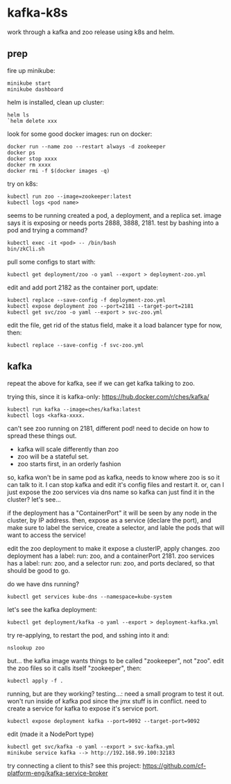 # kafka-k8s
work through a kafka and zoo release using k8s and helm.

## prep
fire up minikube:
```
minikube start
minikube dashboard
```

helm is installed, clean up cluster:
```
helm ls
`helm delete xxx
```

look for some good docker images:
run on docker:
```
docker run --name zoo --restart always -d zookeeper
docker ps
docker stop xxxx
docker rm xxxx
docker rmi -f $(docker images -q)
```

try on k8s:
```
kubectl run zoo --image=zookeeper:latest
kubectl logs <pod name>
```

seems to be running created a pod, a deployment, and a replica set. image says it is exposing or needs ports 2888, 3888, 2181. test by bashing into a pod and trying a command?
```
kubectl exec -it <pod> -- /bin/bash
bin/zkCli.sh
```

pull some configs to start with:
```
kubectl get deployment/zoo -o yaml --export > deployment-zoo.yml
```

edit and add port 2182 as the container port, update:
```
kubectl replace --save-config -f deployment-zoo.yml
kubectl expose deployment zoo --port=2181 --target-port=2181
kubectl get svc/zoo -o yaml --export > svc-zoo.yml
```

edit the file, get rid of the status field, make it a load balancer type for now, then:
```
kubectl replace --save-config -f svc-zoo.yml
```

## kafka
repeat the above for kafka, see if we can get kafka talking to zoo.

trying this, since it is kafka-only: https://hub.docker.com/r/ches/kafka/
```
kubectl run kafka --image=ches/kafka:latest
kubectl logs <kafka-xxxx.
```

can't see zoo running on 2181, different pod! need to decide on how to spread these things out.
* kafka will scale differently than zoo
* zoo will be a stateful set.
* zoo starts first, in an orderly fashion

so, kafka won't be in same pod as kafka, needs to know where zoo is so it can talk to it.
I can stop kafka and edit it's config files and restart it.
or, can I just expose the zoo services via dns name so kafka can just find it in the cluster?
let's see...

if the deployment has a "ContainerPort" it will be seen by any node in the cluster, by IP address.
then, expose as a service (declare the port), and make sure to label the service, create a selector, and lable the pods that will want to access the service!

edit the zoo deployment to make it expose a clusterIP, apply changes.
zoo deployment has a label: run: zoo, and a containerPort 2181.
zoo services has a label: run: zoo, and a selector run: zoo, and ports declared, so that should be good to go.

do we have dns running?
```
kubectl get services kube-dns --namespace=kube-system
```

let's see the kafka deployment:
```
kubectl get deployment/kafka -o yaml --export > deployment-kafka.yml
```

try re-applying, to restart the pod, and sshing into it and:
```
nslookup zoo
```

but... the kafka image wants things to be called "zookeeper", not "zoo".
edit the zoo files so it calls itself "zookeeper", then:
```
kubectl apply -f .
```

running, but are they working? testing...:
need a small program to test it out. won't run inside of kafka pod since the jmx stuff is in conflict.
need to create a service for kafka to expose it's service port.
```
kubectl expose deployment kafka --port=9092 --target-port=9092
```
edit (made it a NodePort type)
```
kubectl get svc/kafka -o yaml --export > svc-kafka.yml
minikube service kafka --> http://192.168.99.100:32183
```

try connecting a client to this?
see this project: https://github.com/cf-platform-eng/kafka-service-broker